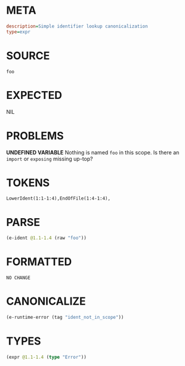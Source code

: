 # META
~~~ini
description=Simple identifier lookup canonicalization
type=expr
~~~
# SOURCE
~~~roc
foo
~~~
# EXPECTED
NIL
# PROBLEMS
**UNDEFINED VARIABLE**
Nothing is named `foo` in this scope.
Is there an `import` or `exposing` missing up-top?

# TOKENS
~~~zig
LowerIdent(1:1-1:4),EndOfFile(1:4-1:4),
~~~
# PARSE
~~~clojure
(e-ident @1.1-1.4 (raw "foo"))
~~~
# FORMATTED
~~~roc
NO CHANGE
~~~
# CANONICALIZE
~~~clojure
(e-runtime-error (tag "ident_not_in_scope"))
~~~
# TYPES
~~~clojure
(expr @1.1-1.4 (type "Error"))
~~~
